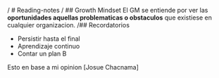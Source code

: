 / # Reading-notes
/ ## Growth Mindset
El GM se entiende por ver las **oportunidades aquellas problematicas o obstaculos** que existiese en cualquier organizacion. 
/## Recordatorios
- Persistir hasta el final
- Aprendizaje continuo
- Contar un plan B

Esto en base a mi opinion [Josue Chacnama]

